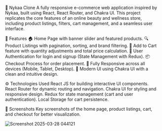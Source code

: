 💄 Nykaa Clone
A fully responsive e-commerce web application inspired by Nykaa, built using React, React Router, and Chakra UI. This project replicates the core features of an online beauty and wellness store, including product listings, filters, cart management, and a seamless user interface.


🚀 Features
🏠 Home Page with banner slider and featured products.
🔍 Product Listings with pagination, sorting, and brand filtering.
🛒 Add to Cart feature with quantity adjustments and total price calculation.
🔑 User Authentication for login and signup (State Management with Redux).
📦 Checkout Process for order placement.
📱 Fully Responsive across all devices (Mobile, Tablet, Desktop).
🎨 Modern UI using Chakra UI with a clean and intuitive design.


⚙️ Technologies Used
React JS for building interactive UI components.
React Router for dynamic routing and navigation.
Chakra UI for styling and responsive design.
Redux for state management (cart and user authentication).
Local Storage for cart persistence.


📸 Screenshots
Key screenshots of the home page, product listings, cart, and checkout for better visualization.

![Screenshot 2025-03-28 044121](https://github.com/user-attachments/assets/d6f152ef-5729-4a1e-8488-284388e235e8)
